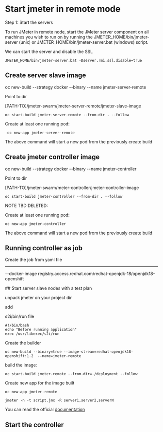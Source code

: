# Start jmeter in remote mode


Step 1: Start the servers

To run JMeter in remote node, start the JMeter server component on all machines you wish to run on by running the JMETER_HOME/bin/jmeter-server (unix) or JMETER_HOME/bin/jmeter-server.bat (windows) script.

We can start the server and disable the SSL

```JMETER_HOME/bin/jmeter-server.bat -Dserver.rmi.ssl.disable=true```

## Create server slave image

oc new-build --strategy docker --binary --name jmeter-server-remote

Point to dir 

[PATH-TO]/jmeter-swarm/jmeter-server-remote/jmeter-slave-image

```oc start-build jmeter-server-remote --from-dir . --follow```

Create at least one running pod:

``` oc new-app jmeter-server-remote```

The above command will start a new pod from the previously create build 

## Create jmeter controller image

oc new-build --strategy docker --binary  --name jmeter-controller

Point to dir 

[PATH-TO]/jmeter-swarm/meter-controller/jmeter-controller-image

```oc start-build jmeter-controller --from-dir . --follow```

NOTE TBD DELETED:

Create at least one running pod:

```oc new-app jmeter-controller```

The above command will start a new pod from the previously create build 

## Running controller as job

Create the job from yaml file









------------------------------

--docker-image registry.access.redhat.com/redhat-openjdk-18/openjdk18-openshift


## Start server slave nodes with a test plan

unpack jmeter on your project dir

add

s2i/bin/run file

```
#!/bin/bash
echo "Before running application"
exec /usr/libexec/s2i/run
```

Create the builder

```oc new-build --binary=true --image-stream=redhat-openjdk18-openshift:1.2  --name=jmeter-remote```

build the image:

```oc start-build jmeter-remote --from-dir=./deployment --follow```

Create new app for the image built

```oc new-app jmeter-remote```


```jmeter -n -t script.jmx -R server1,server2,serverN```

You can read the official [documentation](http://jmeter.apache.org/usermanual/remote-test.html)

## Start the controller

